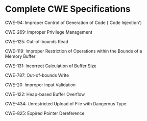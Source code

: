 

# Complete CWE Specifications

CWE-94: Improper Control of Generation of Code ('Code Injection')

CWE-269: Improper Privilege Management

CWE-125: Out-of-bounds Read

CWE-119: Improper Restriction of Operations within the Bounds of a Memory Buffer

CWE-131: Incorrect Calculation of Buffer Size

CWE-787: Out-of-bounds Write

CWE-20: Improper Input Validation

CWE-122: Heap-based Buffer Overflow

CWE-434: Unrestricted Upload of File with Dangerous Type

CWE-825: Expired Pointer Dereference